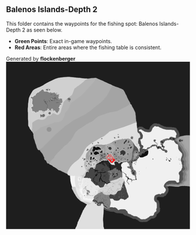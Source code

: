 ## Balenos Islands-Depth 2
This folder contains the waypoints for the fishing spot: Balenos Islands-Depth 2 as seen below.

- **Green Points**: Exact in-game waypoints.
- **Red Areas**: Entire areas where the fishing table is consistent.

Generated by **flockenberger**
![by_flockenberger](./Preview.png)